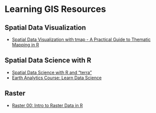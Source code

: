 # Learning GIS Resources

## Spatial Data Visualization
- [Spatial Data Visualization with tmap - A Practical Guide to Thematic Mapping in R](https://tmap.geocompx.org/)

## Spatial Data Science with R
- [Spatial Data Science with R and “terra”](https://rspatial.org)
- [Earth Analytics Course: Learn Data Science](https://www.earthdatascience.org/courses/earth-analytics/)

## Raster
- [Raster 00: Intro to Raster Data in R](https://www.neonscience.org/resources/learning-hub/tutorials/dc-raster-data-r)